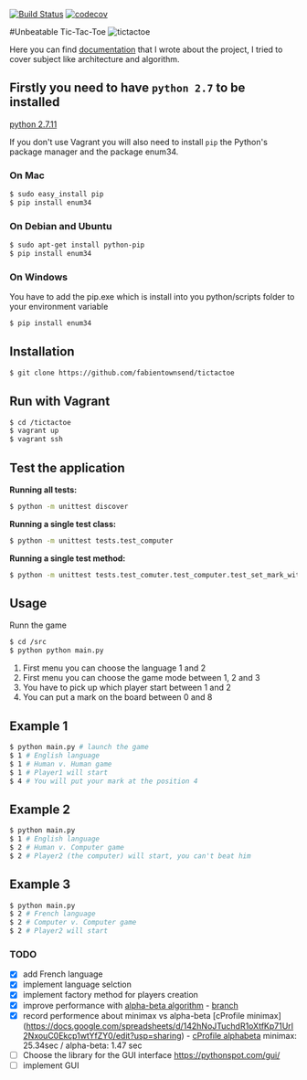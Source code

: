 [![Build Status](https://api.travis-ci.org/fabientownsend/tictactoe.svg?branch=master)](https://travis-ci.org/fabientownsend/tictactoe) 
[![codecov](https://codecov.io/gh/fabientownsend/tictactoe/branch/master/graph/badge.svg)](https://codecov.io/gh/fabientownsend/tictactoe)


#Unbeatable Tic-Tac-Toe
![tictactoe](https://lh3.googleusercontent.com/-a9v5dd-AVfc/VqzalVGTb6I/AAAAAAAAF5A/rIYiW0SVVfU/w1406-h794-no/tictactoe.png)

Here you can find [documentation](https://github.com/fabientownsend/tictactoe/wiki) that I wrote about the project, I tried to cover subject like architecture and algorithm.

## Firstly you need to have `python 2.7` to be installed
[python 2.7.11](https://www.python.org/downloads/release/python-2711/)

If you don't use Vagrant you will also need to install `pip` the Python's package manager and the package enum34.

### On Mac
```bash
$ sudo easy_install pip
$ pip install enum34
```

### On Debian and Ubuntu
```bash
$ sudo apt-get install python-pip
$ pip install enum34
```

### On Windows
You have to add the pip.exe which is install into you python/scripts folder to your environment variable
```bash
$ pip install enum34
```

## Installation
```bash
$ git clone https://github.com/fabientownsend/tictactoe
```

## Run  with Vagrant
```bash
$ cd /tictactoe
$ vagrant up
$ vagrant ssh
```

## Test the application
**Running all tests:**
```bash
$ python -m unittest discover
```

**Running a single test class:**
```bash
$ python -m unittest tests.test_computer
```

**Running a single test method:**
```bash
$ python -m unittest tests.test_comuter.test_computer.test_set_mark_with_cross
```

## Usage
Runn the game
```bash
$ cd /src
$ python python main.py
```

1. First menu you can choose the language 1 and 2
2. First menu you can choose the game mode between 1, 2 and 3
3. You have to pick up which player start between 1 and 2
4. You can put a mark on the board between 0 and 8

## Example 1
```bash
$ python main.py # launch the game
$ 1 # English language
$ 1 # Human v. Human game
$ 1 # Player1 will start
$ 4 # You will put your mark at the position 4
```

## Example 2
```bash
$ python main.py
$ 1 # English language
$ 2 # Human v. Computer game
$ 2 # Player2 (the computer) will start, you can't beat him
```

## Example 3
```bash
$ python main.py
$ 2 # French language
$ 2 # Computer v. Computer game
$ 2 # Player2 will start
```
### TODO
- [x] add French language
- [x] implement language selction
- [x] implement factory method for players creation
- [x] improve performance with [alpha-beta algorithm](https://en.wikipedia.org/wiki/Alpha%E2%80%93beta_pruning) - [branch](https://github.com/fabientownsend/tictactoe/tree/alphabeta)
- [x] record performence about minimax vs alpha-beta [cProfile minimax] (https://docs.google.com/spreadsheets/d/142hNoJTuchdR1oXtfKp71UrI2NxouC0Ekcp1wtYfZY0/edit?usp=sharing) - [cProfile alphabeta](https://docs.google.com/spreadsheets/d/18xmI5Ml5UHv4H8bwSKY4kKYKZGEvn5HRRG01psGpQxk/edit?usp=sharing) minimax: 25.34sec / alpha-beta: 1.47 sec
- [ ] Choose the library for the GUI interface https://pythonspot.com/gui/
- [ ] implement GUI
